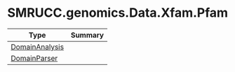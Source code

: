 ﻿
# SMRUCC.genomics.Data.Xfam.Pfam

|Type|Summary|
|----|-------|
|[DomainAnalysis](./DomainAnalysis.md)||
|[DomainParser](./DomainParser.md)||

